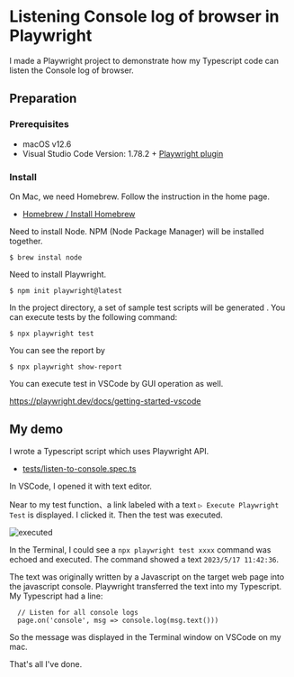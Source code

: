 # Listening Console log of browser in Playwright

I made a Playwright project to demonstrate how my Typescript code can listen the Console log of browser.

## Preparation

### Prerequisites

- macOS v12.6
- Visual Studio Code Version: 1.78.2 + [Playwright plugin](https://playwright.dev/docs/getting-started-vscode)

### Install

On Mac, we need Homebrew. Follow the instruction in the home page.

- [Homebrew / Install Homebrew](https://brew.sh/)

Need to install Node. NPM (Node Package Manager) will be installed together.

```
$ brew instal node
```

Need to install Playwright.

```
$ npm init playwright@latest
```

In the project directory, a set of sample test scripts will be generated . You can execute tests by the following command:

```
$ npx playwright test
```

You can see the report by

```
$ npx playwright show-report
```

You can execute test in VSCode by GUI operation as well.

https://playwright.dev/docs/getting-started-vscode


## My demo

I wrote a Typescript script which uses Playwright API.

- [tests/listen-to-console.spec.ts](https://github.com/kazurayam/ListenBrowserConsoleLogInPlaywright/blob/master/tests/listen-to-console.spec.ts)

In VSCode, I opened it with text editor.

Near to my test function、a link labeled with a text `▷ Execute Playwright Test` is displayed. I clicked it. Then the test was executed.

![executed](https://kazurayam.github.io/ListenBrowserConsoleLogInPlaywright/images/Execute%20Playwright%20Test.png)

In the Terminal, I could see a `npx playwright test xxxx` command was echoed and executed. The command showed a text `2023/5/17 11:42:36`.

The text was originally written by a Javascript on the target web page into the javascript console. Playwright transferred the text into my Typescript. My Typescript had a line:

```
  // Listen for all console logs
  page.on('console', msg => console.log(msg.text()))
```

So the message was displayed in the Terminal window on VSCode on my mac.

That's all I've done.


